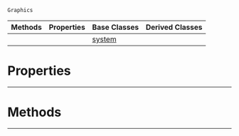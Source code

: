  `Graphics`

|Methods|Properties|Base Classes|Derived Classes|
|---|---|---|---|
| | |[system](https://plasmaengine.github.io/PlasmaDocs/Plasma1/C++/code_reference/class_reference/system.markdown)| |


 #  Properties


---  
 #  Methods


---  
 

 